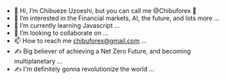 - 👋 Hi, I’m Chibueze Uzoeshi, but you can call me @Chibuforex 🤩
- 👀 I’m interested in the Financial markets, AI, the future, and lots more ...
- 🌱 I’m currently learning Javascript ...
- 💞️ I’m looking to collaborate on  ...
- 📫 How to reach me chibuforex@gmail.com ...
- ✍️ Big believer of achieving a Net Zero Future, and becoming multiplanetary ...
- ✍️ I'm definitely gonna revolutionize the world ...


<!---
Chibuforex/Chibuforex is a ✨ special ✨ repository because its `README.md` (this file) appears on your GitHub profile.
You can click the Preview link to take a look at your changes.
--->
